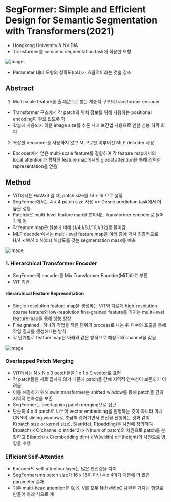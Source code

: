 # SegFormer: Simple and Efficient Design for Semantic Segmentation with Transformers(2021)

- Hongkong University & NVIDIA
- Transformer를 semantic segmentation task에 적용한 모형

![image](https://user-images.githubusercontent.com/80622859/224026237-7e8550d5-2c21-4e04-8646-ec163ab3a43b.png)

- Parameter 대비 모형의 정확도(IoU)가 효율적이라는 것을 강조

## Abstract

1. Multi scale feature를 출력값으로 뽑는 계층적 구조의 transformer encoder
- Transformer 구조에서 각 patch의 위치 정보를 위해 사용하는 positional encoding이 필요 없도록 함
- 학습에 사용되지 않은 image size를 추론 시에 보간법 사용으로 인한 성능 하락 회피

2. 복잡한 deocoder를 사용하지 않고 MLP로만 이루어진 MLP decoder 사용
- Encoder에서 얻은 multi-scale feature를 결합하여 각 feature map에서의 local attention과 합쳐진 feature map에서의 global attention을 통해 강력한 representation을 얻음

## Method

- ViT에서는 HxWx3 일 때, patch size를 16 x 16 으로 설정
- SegFormer에서는 4 x 4 patch size 사용 => Desne prediction task에서 더 높은 성능
- Patch들은 multi-level feature map을 뽑아내는 transformer encoder로 들어가게 됨
- 각 feature map은 원본에 비해 {1/4,1/8,1/16,1/32}로 들어감
- MLP decoder에서는 multi-level feature map을 여러 층에 거쳐 최종적으로 H/4 x W/4 x N(cls) 해상도를 갖는 segmentation mask를 예측

![image](https://user-images.githubusercontent.com/80622859/224030064-817c904a-b702-48cf-b5f8-317813ed9b0b.png)

### 1. Hierarchical Transformer Encoder
- SegFormer의 encoder를 Mix Transformer Encoder(MiT)라고 부름
- ViT 기반

#### Hierarchical Feature Representation

- Single-resolution feature map을 생성하는 ViT와 다르게 high-resolution coarse feature와 low-resolution fine-grained feature를 가지는 mulit-level feature map을 통해 성능 향상
- Fine grained : 하나의 작업을 작은 단위의 process로 나눈 뒤 다수의 호출을 통해 작업 결과를 생성해내는 방식
- 각 단계별로 feature map은 아래와 같은 방식으로 해상도와 channel을 갖음

![image](https://user-images.githubusercontent.com/80622859/224031279-be449008-3e57-4ca6-8ed1-75284049137f.png)

### Overlapped Patch Merging

- ViT에서는 N x N x 3 patch들을 1 x 1 x C vector로 표현
- 각 patch들은 서로 겹치지 않기 때문에 patch들 간에 지역적 연속성이 보존되기 어려움
- 이를 해결하기 위해 swin transformer는 shifted window를 통해 patch들 간의 지역적 연속성을 보존
- SegFormer는 overlapping patch merging으로 접근
- 단순히 4 x 4 patch로 나누어 vector embedding을 진행하는 것이 아니라 마치 CNN이 sliding window로 조금씩 겹쳐가면서 연산을 진행하는 것과 같이 K(patch size or kernel size), S(stride), P(padding)을 사전에 정의하여 B(batch) x C(channel x stride^2) x N(num of patch)의 차원으로 patch를 분할하고 B(batch) x C(embedding dim) x W(width) x H(height)의 차원으로 병합을 수행

### Efficient Self-Attention

- Encoder의 self-attention layer는 많은 연산량을 차지
- SegFormersms patch size가 16 x 16이 아닌 4 x 4이기 때문에 더 많은 parameter 존재
- 기존 multi-head attention은 Q, K, V를 모두 N(HxW)xC 차원을 가지는 행렬로 만들어 아래 식으로 계




